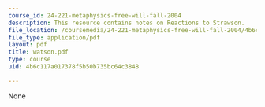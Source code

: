 ```yaml
---
course_id: 24-221-metaphysics-free-will-fall-2004
description: This resource contains notes on Reactions to Strawson.
file_location: /coursemedia/24-221-metaphysics-free-will-fall-2004/4b6c117a017378f5b50b735bc64c3848_watson.pdf
file_type: application/pdf
layout: pdf
title: watson.pdf
type: course
uid: 4b6c117a017378f5b50b735bc64c3848

---
```

None
